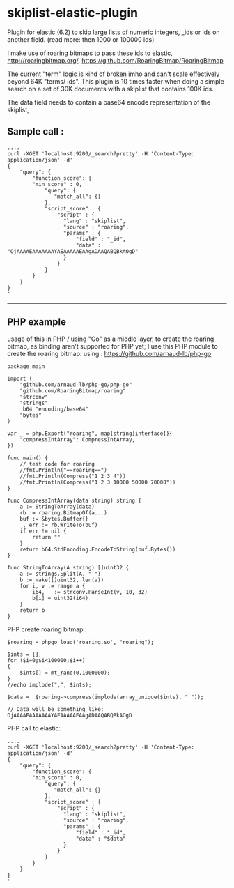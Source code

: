 # skiplist-elastic-plugin

Plugin for elastic (6.2) to skip large lists of numeric integers, _ids or ids on another field. (read more: then 1000 or 100000 ids) 

I make use of roaring bitmaps to pass these ids to elastic, 
http://roaringbitmap.org/, https://github.com/RoaringBitmap/RoaringBitmap

The current "term" logic is kind of broken imho and can't scale effectively beyond 64K "terms/ ids".
This plugin is 10 times faster when doing a simple search on a set of 30K documents with a skiplist that contains 100K ids. 

The data field needs to contain a base64 encode representation of the skiplist, 

## Sample call : 
```
....
curl -XGET 'localhost:9200/_search?pretty' -H 'Content-Type: application/json' -d'
{
    "query": {
        "function_score": {
	    "min_score" : 0,
            "query": {
               "match_all": {}
            },
            "script_score" : {
                "script" : {
                  "lang" : "skiplist",
                  "source" : "roaring",
                  "params" : {
                      "field" : "_id",
                      "data" : "OjAAAAEAAAAAAAYAEAAAAAEAAgADAAQABQBkAOgD"
                  }
                }
            }
        }
    }
}
'
```

--- 

## PHP example 
usage of this in PHP / using "Go" as a middle layer, to create the roaring bitmap, as binding aren't supported for PHP yet; 
I use this PHP module to create the roaring bitmap:
using : https://github.com/arnaud-lb/php-go
```
package main

import (
    "github.com/arnaud-lb/php-go/php-go"
    "github.com/RoaringBitmap/roaring"
    "strconv"
    "strings"
     b64 "encoding/base64"	
    "bytes"
)

var _ = php.Export("roaring", map[string]interface{}{
    "compressIntArray": CompressIntArray,
})

func main() {
	// test code for roaring
	//fmt.Println("==roaring==")
	//fmt.Println(Compress("1 2 3 4"))
	//fmt.Println(Compress("1 2 3 10000 50000 70000"))
}

func CompressIntArray(data string) string {
    a := StringToArray(data)
    rb := roaring.BitmapOf(a...)
    buf := &bytes.Buffer{}
    _, err := rb.WriteTo(buf)
    if err != nil {
		return ""
    }
    return b64.StdEncoding.EncodeToString(buf.Bytes())
}

func StringToArray(A string) []uint32 {
    a := strings.Split(A, " ")
    b := make([]uint32, len(a))
    for i, v := range a {
        i64, _ := strconv.ParseInt(v, 10, 32) 
        b[i] = uint32(i64)
    }
    return b
}

```

PHP create roaring bitmap : 
```
$roaring = phpgo_load('roaring.so', "roaring");

$ints = [];
for ($i=0;$i<100000;$i++)
{
	$ints[] = mt_rand(0,1000000);
}
//echo implode(",", $ints);

$data =  $roaring->compress(implode(array_unique($ints), " "));

// Data will be something like: OjAAAAEAAAAAAAYAEAAAAAEAAgADAAQABQBkAOgD

```

PHP call to elastic: 

```
....
curl -XGET 'localhost:9200/_search?pretty' -H 'Content-Type: application/json' -d'
{
    "query": {
        "function_score": {
	    "min_score" : 0,
            "query": {
               "match_all": {}
            },
            "script_score" : {
                "script" : {
                  "lang" : "skiplist",
                  "source" : "roaring",
                  "params" : {
                      "field" : "_id",
                      "data" : "$data"
                  }
                }
            }
        }
    }
}
'
```